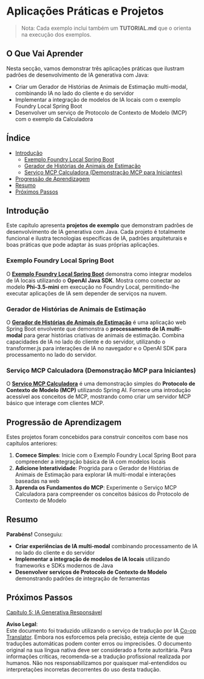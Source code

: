 <!--
CO_OP_TRANSLATOR_METADATA:
{
  "original_hash": "139c227ef39d24287257d1aff6fc6973",
  "translation_date": "2025-07-25T09:20:34+00:00",
  "source_file": "04-PracticalSamples/README.md",
  "language_code": "pt"
}
-->
# Aplicações Práticas e Projetos

> Nota: Cada exemplo inclui também um **TUTORIAL.md** que o orienta na execução dos exemplos.

## O Que Vai Aprender
Nesta secção, vamos demonstrar três aplicações práticas que ilustram padrões de desenvolvimento de IA generativa com Java:
- Criar um Gerador de Histórias de Animais de Estimação multi-modal, combinando IA no lado do cliente e do servidor
- Implementar a integração de modelos de IA locais com o exemplo Foundry Local Spring Boot
- Desenvolver um serviço de Protocolo de Contexto de Modelo (MCP) com o exemplo da Calculadora

## Índice

- [Introdução](../../../04-PracticalSamples)
  - [Exemplo Foundry Local Spring Boot](../../../04-PracticalSamples)
  - [Gerador de Histórias de Animais de Estimação](../../../04-PracticalSamples)
  - [Serviço MCP Calculadora (Demonstração MCP para Iniciantes)](../../../04-PracticalSamples)
- [Progressão de Aprendizagem](../../../04-PracticalSamples)
- [Resumo](../../../04-PracticalSamples)
- [Próximos Passos](../../../04-PracticalSamples)

## Introdução

Este capítulo apresenta **projetos de exemplo** que demonstram padrões de desenvolvimento de IA generativa com Java. Cada projeto é totalmente funcional e ilustra tecnologias específicas de IA, padrões arquiteturais e boas práticas que pode adaptar às suas próprias aplicações.

### Exemplo Foundry Local Spring Boot

O **[Exemplo Foundry Local Spring Boot](foundrylocal/README.md)** demonstra como integrar modelos de IA locais utilizando o **OpenAI Java SDK**. Mostra como conectar ao modelo **Phi-3.5-mini** em execução no Foundry Local, permitindo-lhe executar aplicações de IA sem depender de serviços na nuvem.

### Gerador de Histórias de Animais de Estimação

O **[Gerador de Histórias de Animais de Estimação](petstory/README.md)** é uma aplicação web Spring Boot envolvente que demonstra o **processamento de IA multi-modal** para gerar histórias criativas de animais de estimação. Combina capacidades de IA no lado do cliente e do servidor, utilizando o transformer.js para interações de IA no navegador e o OpenAI SDK para processamento no lado do servidor.

### Serviço MCP Calculadora (Demonstração MCP para Iniciantes)

O **[Serviço MCP Calculadora](mcp/calculator/README.md)** é uma demonstração simples do **Protocolo de Contexto de Modelo (MCP)** utilizando Spring AI. Fornece uma introdução acessível aos conceitos de MCP, mostrando como criar um servidor MCP básico que interage com clientes MCP.

## Progressão de Aprendizagem

Estes projetos foram concebidos para construir conceitos com base nos capítulos anteriores:

1. **Comece Simples**: Inicie com o Exemplo Foundry Local Spring Boot para compreender a integração básica de IA com modelos locais
2. **Adicione Interatividade**: Progrida para o Gerador de Histórias de Animais de Estimação para explorar IA multi-modal e interações baseadas na web
3. **Aprenda os Fundamentos do MCP**: Experimente o Serviço MCP Calculadora para compreender os conceitos básicos do Protocolo de Contexto de Modelo

## Resumo

**Parabéns!** Conseguiu:

- **Criar experiências de IA multi-modal** combinando processamento de IA no lado do cliente e do servidor
- **Implementar a integração de modelos de IA locais** utilizando frameworks e SDKs modernos de Java
- **Desenvolver serviços de Protocolo de Contexto de Modelo** demonstrando padrões de integração de ferramentas

## Próximos Passos

[Capítulo 5: IA Generativa Responsável](../05-ResponsibleGenAI/README.md)

**Aviso Legal**:  
Este documento foi traduzido utilizando o serviço de tradução por IA [Co-op Translator](https://github.com/Azure/co-op-translator). Embora nos esforcemos pela precisão, esteja ciente de que traduções automáticas podem conter erros ou imprecisões. O documento original na sua língua nativa deve ser considerado a fonte autoritária. Para informações críticas, recomenda-se a tradução profissional realizada por humanos. Não nos responsabilizamos por quaisquer mal-entendidos ou interpretações incorretas decorrentes do uso desta tradução.